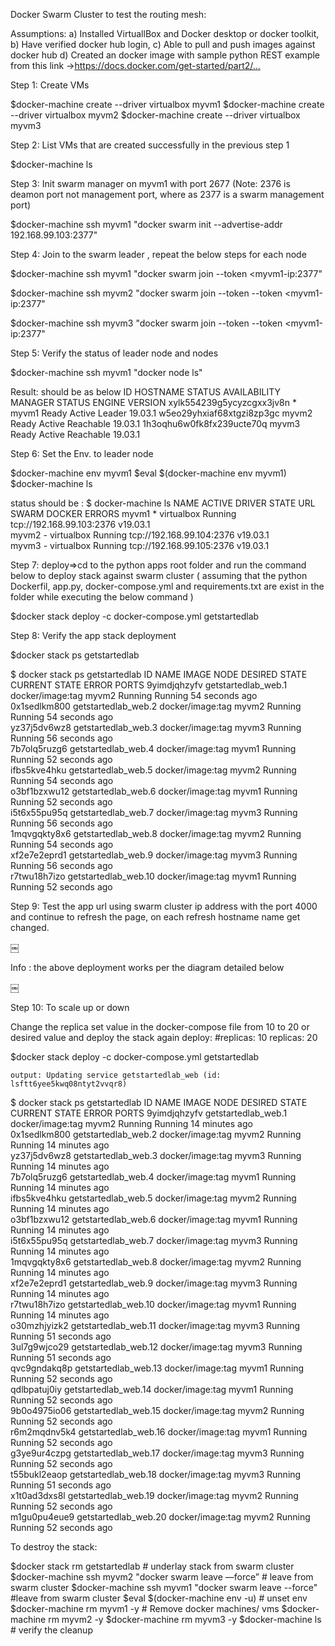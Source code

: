 Docker Swarm Cluster to test the routing mesh:

Assumptions: 
a) Installed VirtuallBox and Docker desktop or docker toolkit, 
b) Have verified docker hub login, 
c) Able to pull and push images against docker hub
d) Created an docker image with sample python REST example from this link ->https://docs.docker.com/get-started/part2/…
 

Step 1: Create VMs

$docker-machine create --driver virtualbox myvm1
$docker-machine create --driver virtualbox myvm2
$docker-machine create --driver virtualbox myvm3

Step 2: List VMs that are created successfully in the previous step 1
	
$docker-machine ls

Step 3:  Init swarm manager on myvm1 with port 2677 
                (Note: 2376 is deamon port not management port, where as 2377 is a swarm management port)

$docker-machine ssh myvm1 "docker swarm init --advertise-addr 192.168.99.103:2377"

Step 4: Join to the swarm leader , repeat the below steps for each node

$docker-machine ssh myvm1 "docker swarm join --token <token>  <myvm1-ip:2377"

$docker-machine ssh myvm2 "docker swarm join --token --token <token>  <myvm1-ip:2377"

$docker-machine ssh myvm3 "docker swarm join --token --token <token>  <myvm1-ip:2377"

Step 5: Verify the status of leader node and nodes

$docker-machine ssh myvm1 "docker node ls"

Result: should be as below 
ID                            HOSTNAME            STATUS              AVAILABILITY        MANAGER STATUS      ENGINE VERSION
xylk554239g5ycyzcgxx3jv8n *   myvm1               Ready               Active              Leader              19.03.1
w5eo29yhxiaf68xtgzi8zp3gc     myvm2               Ready               Active              Reachable           19.03.1
1h3oqhu6w0fk8fx239ucte70q     myvm3               Ready               Active              Reachable           19.03.1

Step 6: Set the Env. to leader node

$docker-machine env myvm1
$eval $(docker-machine env myvm1)
$docker-machine ls 

status should be :
$ docker-machine ls
NAME    ACTIVE   DRIVER       STATE     URL                         SWARM   DOCKER     ERRORS
myvm1   *        virtualbox   Running   tcp://192.168.99.103:2376           v19.03.1   
myvm2   -        virtualbox   Running   tcp://192.168.99.104:2376           v19.03.1   
myvm3   -        virtualbox   Running   tcp://192.168.99.105:2376           v19.03.1 

Step 7: deploy=>cd to the python apps root folder and run the command below to deploy stack against swarm cluster ( assuming that the python Dockerfil, app.py, docker-compose.yml and requirements.txt are exist in the folder while executing the below command )

 $docker stack deploy -c docker-compose.yml getstartedlab


Step 8: Verify the app stack deployment 

$docker stack ps getstartedlab

$ docker stack ps getstartedlab
ID                  NAME                   IMAGE                                 NODE                DESIRED STATE       CURRENT STATE            ERROR               PORTS
9yimdjqhzyfv        getstartedlab_web.1    docker/image:tag   myvm2               Running             Running 54 seconds ago                       
0x1sedlkm800        getstartedlab_web.2    docker/image:tag   myvm2               Running             Running 54 seconds ago                       
yz37j5dv6wz8        getstartedlab_web.3    docker/image:tag   myvm3               Running             Running 56 seconds ago                       
7b7olq5ruzg6        getstartedlab_web.4    docker/image:tag   myvm1               Running             Running 52 seconds ago                       
ifbs5kve4hku        getstartedlab_web.5    docker/image:tag   myvm2               Running             Running 54 seconds ago                       
o3bf1bzxwu12        getstartedlab_web.6    docker/image:tag   myvm1               Running             Running 52 seconds ago                       
i5t6x55pu95q        getstartedlab_web.7    docker/image:tag   myvm3               Running             Running 56 seconds ago                       
1mqvgqkty8x6        getstartedlab_web.8    docker/image:tag   myvm2               Running             Running 54 seconds ago                       
xf2e7e2eprd1        getstartedlab_web.9    docker/image:tag   myvm3               Running             Running 56 seconds ago                       
r7twu18h7izo        getstartedlab_web.10   docker/image:tag   myvm1               Running             Running 52 seconds ago

Step 9: Test the app url using swarm cluster ip  address with the port 4000 and continue to refresh the page, on each refresh hostname name get changed.

￼

Info : the above deployment works per the diagram detailed below

￼


Step 10: To scale up or down 

Change the replica set value in the docker-compose file  from 10 to 20 or desired value and deploy the stack again
    deploy:
      #replicas: 10 
	replicas: 20 

$docker stack deploy -c docker-compose.yml getstartedlab
	
	output: Updating service getstartedlab_web (id: lsftt6yee5kwq08ntyt2vvqr8)

$ docker stack ps getstartedlab
ID                  NAME                   IMAGE                                 NODE                DESIRED STATE       CURRENT STATE            ERROR               PORTS
9yimdjqhzyfv        getstartedlab_web.1    docker/image:tag   myvm2               Running             Running 14 minutes ago                       
0x1sedlkm800        getstartedlab_web.2    docker/image:tag   myvm2               Running             Running 14 minutes ago                       
yz37j5dv6wz8        getstartedlab_web.3    docker/image:tag   myvm3               Running             Running 14 minutes ago                       
7b7olq5ruzg6        getstartedlab_web.4    docker/image:tag   myvm1               Running             Running 14 minutes ago                       
ifbs5kve4hku        getstartedlab_web.5    docker/image:tag   myvm2               Running             Running 14 minutes ago                       
o3bf1bzxwu12        getstartedlab_web.6    docker/image:tag   myvm1               Running             Running 14 minutes ago                       
i5t6x55pu95q        getstartedlab_web.7    docker/image:tag   myvm3               Running             Running 14 minutes ago                       
1mqvgqkty8x6        getstartedlab_web.8    docker/image:tag   myvm2               Running             Running 14 minutes ago                       
xf2e7e2eprd1        getstartedlab_web.9    docker/image:tag   myvm3               Running             Running 14 minutes ago                       
r7twu18h7izo        getstartedlab_web.10   docker/image:tag   myvm1               Running             Running 14 minutes ago                       
o30mzhjyizk2        getstartedlab_web.11   docker/image:tag   myvm3               Running             Running 51 seconds ago                       
3ul7g9wjco29        getstartedlab_web.12   docker/image:tag   myvm3               Running             Running 51 seconds ago                       
qvc9gndakq8p        getstartedlab_web.13   docker/image:tag   myvm1               Running             Running 52 seconds ago                       
qdlbpatuj0iy        getstartedlab_web.14   docker/image:tag   myvm1               Running             Running 52 seconds ago                       
9b0o4975io06        getstartedlab_web.15   docker/image:tag   myvm2               Running             Running 52 seconds ago                       
r6m2mqdnv5k4        getstartedlab_web.16   docker/image:tag   myvm1               Running             Running 52 seconds ago                       
g3ye9ur4czpg        getstartedlab_web.17   docker/image:tag   myvm3               Running             Running 52 seconds ago                       
t55bukl2eaop        getstartedlab_web.18   docker/image:tag   myvm3               Running             Running 51 seconds ago                       
x1t0ad3dxs8l        getstartedlab_web.19   docker/image:tag   myvm2               Running             Running 52 seconds ago                       
m1gu0pu4eue9        getstartedlab_web.20   docker/image:tag   myvm2               Running             Running 52 seconds ago 


To destroy the stack:

$docker stack rm getstartedlab                                                         # underlay stack from swarm cluster
$docker-machine ssh myvm2 "docker swarm leave —force”          # leave from swarm cluster
$docker-machine ssh myvm1 "docker swarm leave --force"            #leave from swarm cluster
$eval $(docker-machine env -u)                                                         # unset env
$docker-machine rm myvm1  -y                                                           # Remove docker machines/ vms
$docker-machine rm myvm2 -y
$docker-machine rm myvm3 -y
$docker-machine ls                                                                               # verify the cleanup

